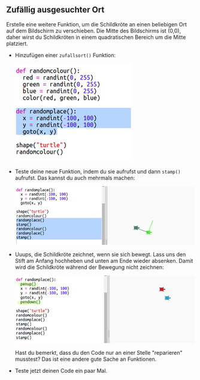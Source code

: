 ## Zufällig ausgesuchter Ort

Erstelle eine weitere Funktion, um die Schildkröte an einen beliebigen Ort auf dem Bildschirm zu verschieben. Die Mitte des Bildschirms ist (0,0), daher wirst du Schildkröten in einem quadratischen Bereich um die Mitte platziert.

+ Hinzufügen einer `zufallsort()` Funktion:
    
    ![screenshot](images/modern-place-function.png)

+ Teste deine neue Funktion, indem du sie aufrufst und dann `stamp()` aufrufst. Das kannst du auch mehrmals machen:
    
    ![screenshot](images/modern-call-place.png)

+ Uuups, die Schildkröte zeichnet, wenn sie sich bewegt. Lass uns den Stift am Anfang hochheben und unten am Ende wieder absenken. Damit wird die Schildkröte während der Bewegung nicht zeichnen:
    
    ![screenshot](images/modern-place-pen.png)
    
    Hast du bemerkt, dass du den Code nur an einer Stelle "reparieren" musstest? Das ist eine andere gute Sache an Funktionen.

+ Teste jetzt deinen Code ein paar Mal.